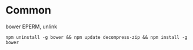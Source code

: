 # Common

bower EPERM, unlink

	npm uninstall -g bower && npm update decompress-zip && npm install -g bower